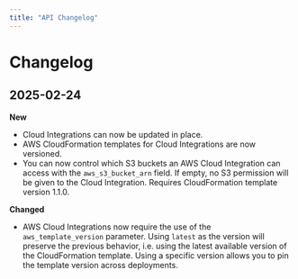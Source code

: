 ```yaml
---
title: "API Changelog"
---
```


# Changelog

## 2025-02-24

**New**
- Cloud Integrations can now be updated in place.
- AWS CloudFormation templates for Cloud Integrations are now versioned.
- You can now control which S3 buckets an AWS Cloud Integration can access with the `aws_s3_bucket_arn` field. If empty, no S3 permission will be given to the Cloud Integration. Requires CloudFormation template version 1.1.0.

**Changed**
- AWS Cloud Integrations now require the use of the `aws_template_version` parameter. Using `latest` as the version will preserve the previous behavior, i.e. using the latest available version of the CloudFormation template. Using a specific version allows you to pin the template version across deployments.
